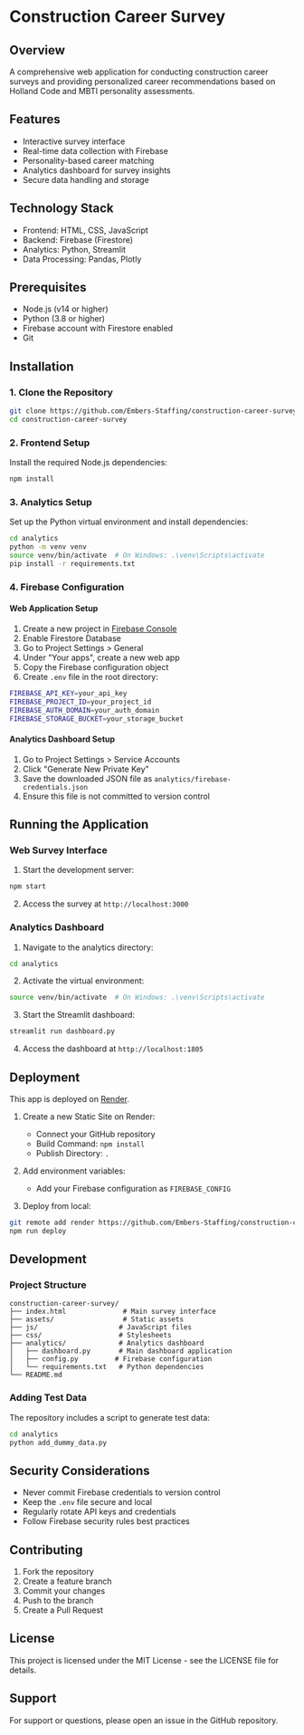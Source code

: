 # Construction Career Survey

## Overview
A comprehensive web application for conducting construction career surveys and providing personalized career recommendations based on Holland Code and MBTI personality assessments.

## Features
- Interactive survey interface
- Real-time data collection with Firebase
- Personality-based career matching
- Analytics dashboard for survey insights
- Secure data handling and storage

## Technology Stack
- Frontend: HTML, CSS, JavaScript
- Backend: Firebase (Firestore)
- Analytics: Python, Streamlit
- Data Processing: Pandas, Plotly

## Prerequisites
- Node.js (v14 or higher)
- Python (3.8 or higher)
- Firebase account with Firestore enabled
- Git

## Installation

### 1. Clone the Repository
```bash
git clone https://github.com/Embers-Staffing/construction-career-survey.git
cd construction-career-survey
```

### 2. Frontend Setup
Install the required Node.js dependencies:
```bash
npm install
```

### 3. Analytics Setup
Set up the Python virtual environment and install dependencies:
```bash
cd analytics
python -m venv venv
source venv/bin/activate  # On Windows: .\venv\Scripts\activate
pip install -r requirements.txt
```

### 4. Firebase Configuration

#### Web Application Setup
1. Create a new project in [Firebase Console](https://console.firebase.google.com)
2. Enable Firestore Database
3. Go to Project Settings > General
4. Under "Your apps", create a new web app
5. Copy the Firebase configuration object
6. Create `.env` file in the root directory:
```bash
FIREBASE_API_KEY=your_api_key
FIREBASE_PROJECT_ID=your_project_id
FIREBASE_AUTH_DOMAIN=your_auth_domain
FIREBASE_STORAGE_BUCKET=your_storage_bucket
```

#### Analytics Dashboard Setup
1. Go to Project Settings > Service Accounts
2. Click "Generate New Private Key"
3. Save the downloaded JSON file as `analytics/firebase-credentials.json`
4. Ensure this file is not committed to version control

## Running the Application

### Web Survey Interface
1. Start the development server:
```bash
npm start
```
2. Access the survey at `http://localhost:3000`

### Analytics Dashboard
1. Navigate to the analytics directory:
```bash
cd analytics
```

2. Activate the virtual environment:
```bash
source venv/bin/activate  # On Windows: .\venv\Scripts\activate
```

3. Start the Streamlit dashboard:
```bash
streamlit run dashboard.py
```

4. Access the dashboard at `http://localhost:1805`

## Deployment

This app is deployed on [Render](https://render.com).

1. Create a new Static Site on Render:
   - Connect your GitHub repository
   - Build Command: `npm install`
   - Publish Directory: `.`

2. Add environment variables:
   - Add your Firebase configuration as `FIREBASE_CONFIG`

3. Deploy from local:
```bash
git remote add render https://github.com/Embers-Staffing/construction-career-survey.git
npm run deploy
```

## Development

### Project Structure
```
construction-career-survey/
├── index.html              # Main survey interface
├── assets/                 # Static assets
├── js/                    # JavaScript files
├── css/                   # Stylesheets
├── analytics/             # Analytics dashboard
│   ├── dashboard.py       # Main dashboard application
│   ├── config.py         # Firebase configuration
│   └── requirements.txt   # Python dependencies
└── README.md
```

### Adding Test Data
The repository includes a script to generate test data:
```bash
cd analytics
python add_dummy_data.py
```

## Security Considerations
- Never commit Firebase credentials to version control
- Keep the `.env` file secure and local
- Regularly rotate API keys and credentials
- Follow Firebase security rules best practices

## Contributing
1. Fork the repository
2. Create a feature branch
3. Commit your changes
4. Push to the branch
5. Create a Pull Request

## License
This project is licensed under the MIT License - see the LICENSE file for details.

## Support
For support or questions, please open an issue in the GitHub repository.
